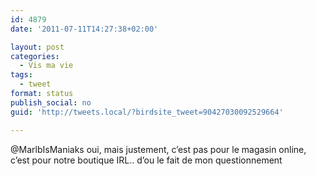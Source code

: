 ```yaml
---
id: 4879
date: '2011-07-11T14:27:38+02:00'

layout: post
categories:
  - Vis ma vie
tags:
  - tweet
format: status
publish_social: no
guid: 'http://tweets.local/?birdsite_tweet=90427030092529664'

---
```


@MarlbIsManiaks oui, mais justement, c’est pas pour le magasin online, c’est pour notre boutique IRL.. d’ou le fait de mon questionnement